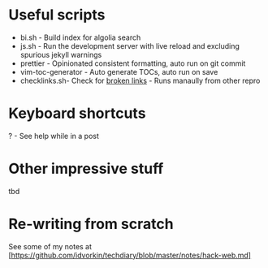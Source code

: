 # Useful scripts

- bi.sh - Build index for algolia search
- js.sh - Run the development server with live reload and excluding spurious jekyll warnings
- prettier - Opinionated consistent formatting, auto run on git commit
- vim-toc-generator - Auto generate TOCs, auto run on save
- checklinks.sh- Check for [broken links](https://github.com/idvorkin/LinqPadSnippets/blob/master/python/checklinks.sh) - Runs manaully from other repro

# Keyboard shortcuts

? - See help while in a post

# Other impressive stuff

tbd

# Re-writing from scratch

See some of my notes at [https://github.com/idvorkin/techdiary/blob/master/notes/hack-web.md]
